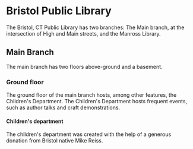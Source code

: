 # Bristol Public Library
The Bristol, CT Public Library has two branches: The Main branch, at the intersection of High and Main streets, and the Manross Library.

## Main Branch
The main branch has two floors above-ground and a basement.
### Ground floor
The ground floor of the main branch hosts, among other features, the Children's Department. The Children's Department hosts frequent events, such as author talks and craft demonstrations.
#### Children's department
The children's department was created with the help of a generous donation from Bristol native Mike Reiss.
